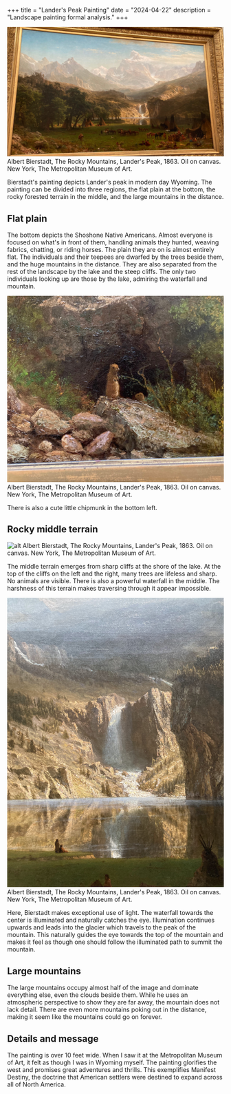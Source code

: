 +++
title = "Lander's Peak Painting"
date = "2024-04-22"
description = "Landscape painting formal analysis."
+++

![alt](full_painting.jpg)
Albert Bierstadt, The Rocky Mountains, Lander's Peak, 1863. Oil on canvas. New York, The Metropolitan Museum of Art.

Bierstadt's painting depicts Lander's peak in modern day Wyoming. The painting can be divided into three regions, the flat plain at the bottom, the rocky forested terrain in the middle, and the large mountains in the distance.

## Flat plain
The bottom depicts the Shoshone Native Americans. Almost everyone is focused on what's in front of them, handling animals they hunted, weaving fabrics, chatting, or riding horses. The plain they are on is almost entirely flat. The individuals and their teepees are dwarfed by the trees beside them, and the huge mountains in the distance. They are also separated from the rest of the landscape by the lake and the steep cliffs. The only two individuals looking up are those by the lake, admiring the waterfall and mountain.

![alt](chipmunk.jpg)
Albert Bierstadt, The Rocky Mountains, Lander's Peak, 1863. Oil on canvas. New York, The Metropolitan Museum of Art.

There is also a cute little chipmunk in the bottom left. 

## Rocky middle terrain

![alt](trees.jpg)
Albert Bierstadt, The Rocky Mountains, Lander's Peak, 1863. Oil on canvas. New York, The Metropolitan Museum of Art.

The middle terrain emerges from sharp cliffs at the shore of the lake. At the top of the cliffs on the left and the right, many trees are lifeless and sharp. No animals are visible. There is also a powerful waterfall in the middle. The harshness of this terrain makes traversing through it appear impossible. 

![alt](waterfall.jpg)
Albert Bierstadt, The Rocky Mountains, Lander's Peak, 1863. Oil on canvas. New York, The Metropolitan Museum of Art.

Here, Bierstadt makes exceptional use of light. The waterfall towards the center is illuminated and naturally catches the eye. Illumination continues upwards and leads into the glacier which travels to the peak of the mountain. This naturally guides the eye towards the top of the mountain and makes it feel as though one should follow the illuminated path to summit the mountain.

## Large mountains
The large mountains occupy almost half of the image and dominate everything else, even the clouds beside them. While he uses an atmospheric perspective to show they are far away, the mountain does not lack detail. There are even more mountains poking out in the distance, making it seem like the mountains could go on forever.

## Details and message
The painting is over 10 feet wide. When I saw it at the Metropolitan Museum of Art, it felt as though I was in Wyoming myself. The painting glorifies the west and promises great adventures and thrills. This exemplifies Manifest Destiny, the doctrine that American settlers were destined to expand across all of North America.
